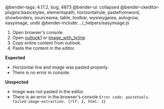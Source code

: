 @bender-tags: 4.17.2, bug, 4873
@bender-ui: collapsed
@bender-ckeditor-plugins:basicstyles, elementspath, horizontalrule, pastefromword, showborders, sourcearea, table, toolbar, wysiwygarea, autogrow, easyimage, undo
@bender-include: ../_helpers/easyimage.js

1. Open browser's console.
2. Open [outlook1](_assets/outlook1.msg)
or [image_with_hrline](_assets/image_with_hrline.docx)
3. Copy entire content from outlook.
4. Paste the content in the editor.

**Expected**

* Horizontal line and image was pasted properly.
* There is no error in console.

**Unxpected**

* Image was not pasted in the editor.
* There is an error in the browser's console `Error code: pastetools-failed-image-extraction. {rtf: 2, html: 1}`
